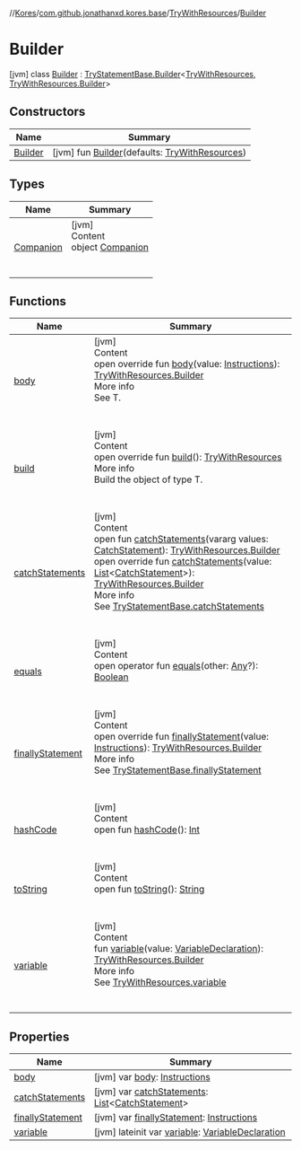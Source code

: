 //[Kores](../../../index.md)/[com.github.jonathanxd.kores.base](../../index.md)/[TryWithResources](../index.md)/[Builder](index.md)



# Builder  
 [jvm] class [Builder](index.md) : [TryStatementBase.Builder](../../-try-statement-base/-builder/index.md)<[TryWithResources](../index.md), [TryWithResources.Builder](index.md)>    


## Constructors  
  
|  Name|  Summary| 
|---|---|
| <a name="com.github.jonathanxd.kores.base/TryWithResources.Builder/Builder/#com.github.jonathanxd.kores.base.TryWithResources/PointingToDeclaration/"></a>[Builder](-builder.md)| <a name="com.github.jonathanxd.kores.base/TryWithResources.Builder/Builder/#com.github.jonathanxd.kores.base.TryWithResources/PointingToDeclaration/"></a> [jvm] fun [Builder](-builder.md)(defaults: [TryWithResources](../index.md))   <br>


## Types  
  
|  Name|  Summary| 
|---|---|
| <a name="com.github.jonathanxd.kores.base/TryWithResources.Builder.Companion///PointingToDeclaration/"></a>[Companion](-companion/index.md)| <a name="com.github.jonathanxd.kores.base/TryWithResources.Builder.Companion///PointingToDeclaration/"></a>[jvm]  <br>Content  <br>object [Companion](-companion/index.md)  <br><br><br>


## Functions  
  
|  Name|  Summary| 
|---|---|
| <a name="com.github.jonathanxd.kores.base/TryWithResources.Builder/body/#com.github.jonathanxd.kores.Instructions/PointingToDeclaration/"></a>[body](body.md)| <a name="com.github.jonathanxd.kores.base/TryWithResources.Builder/body/#com.github.jonathanxd.kores.Instructions/PointingToDeclaration/"></a>[jvm]  <br>Content  <br>open override fun [body](body.md)(value: [Instructions](../../../com.github.jonathanxd.kores/-instructions/index.md)): [TryWithResources.Builder](index.md)  <br>More info  <br>See T.  <br><br><br>
| <a name="com.github.jonathanxd.kores.base/TryWithResources.Builder/build/#/PointingToDeclaration/"></a>[build](build.md)| <a name="com.github.jonathanxd.kores.base/TryWithResources.Builder/build/#/PointingToDeclaration/"></a>[jvm]  <br>Content  <br>open override fun [build](build.md)(): [TryWithResources](../index.md)  <br>More info  <br>Build the object of type T.  <br><br><br>
| <a name="com.github.jonathanxd.kores.base/TryStatementBase.Builder/catchStatements/#kotlin.Array[com.github.jonathanxd.kores.base.CatchStatement]/PointingToDeclaration/"></a>[catchStatements](../../-try-statement-base/-builder/catch-statements.md)| <a name="com.github.jonathanxd.kores.base/TryStatementBase.Builder/catchStatements/#kotlin.Array[com.github.jonathanxd.kores.base.CatchStatement]/PointingToDeclaration/"></a>[jvm]  <br>Content  <br>open fun [catchStatements](../../-try-statement-base/-builder/catch-statements.md)(vararg values: [CatchStatement](../../-catch-statement/index.md)): [TryWithResources.Builder](index.md)  <br>open override fun [catchStatements](catch-statements.md)(value: [List](https://kotlinlang.org/api/latest/jvm/stdlib/kotlin.collections/-list/index.html)<[CatchStatement](../../-catch-statement/index.md)>): [TryWithResources.Builder](index.md)  <br>More info  <br>See [TryStatementBase.catchStatements](../../-try-statement-base/catch-statements.md)  <br><br><br>
| <a name="kotlin/Any/equals/#kotlin.Any?/PointingToDeclaration/"></a>[equals](../../../com.github.jonathanxd.kores.util/-simple-resolver/index.md#%5Bkotlin%2FAny%2Fequals%2F%23kotlin.Any%3F%2FPointingToDeclaration%2F%5D%2FFunctions%2F-427383591)| <a name="kotlin/Any/equals/#kotlin.Any?/PointingToDeclaration/"></a>[jvm]  <br>Content  <br>open operator fun [equals](../../../com.github.jonathanxd.kores.util/-simple-resolver/index.md#%5Bkotlin%2FAny%2Fequals%2F%23kotlin.Any%3F%2FPointingToDeclaration%2F%5D%2FFunctions%2F-427383591)(other: [Any](https://kotlinlang.org/api/latest/jvm/stdlib/kotlin/-any/index.html)?): [Boolean](https://kotlinlang.org/api/latest/jvm/stdlib/kotlin/-boolean/index.html)  <br><br><br>
| <a name="com.github.jonathanxd.kores.base/TryWithResources.Builder/finallyStatement/#com.github.jonathanxd.kores.Instructions/PointingToDeclaration/"></a>[finallyStatement](finally-statement.md)| <a name="com.github.jonathanxd.kores.base/TryWithResources.Builder/finallyStatement/#com.github.jonathanxd.kores.Instructions/PointingToDeclaration/"></a>[jvm]  <br>Content  <br>open override fun [finallyStatement](finally-statement.md)(value: [Instructions](../../../com.github.jonathanxd.kores/-instructions/index.md)): [TryWithResources.Builder](index.md)  <br>More info  <br>See [TryStatementBase.finallyStatement](../../-try-statement-base/finally-statement.md)  <br><br><br>
| <a name="kotlin/Any/hashCode/#/PointingToDeclaration/"></a>[hashCode](../../../com.github.jonathanxd.kores.util/-simple-resolver/index.md#%5Bkotlin%2FAny%2FhashCode%2F%23%2FPointingToDeclaration%2F%5D%2FFunctions%2F-427383591)| <a name="kotlin/Any/hashCode/#/PointingToDeclaration/"></a>[jvm]  <br>Content  <br>open fun [hashCode](../../../com.github.jonathanxd.kores.util/-simple-resolver/index.md#%5Bkotlin%2FAny%2FhashCode%2F%23%2FPointingToDeclaration%2F%5D%2FFunctions%2F-427383591)(): [Int](https://kotlinlang.org/api/latest/jvm/stdlib/kotlin/-int/index.html)  <br><br><br>
| <a name="kotlin/Any/toString/#/PointingToDeclaration/"></a>[toString](../../../com.github.jonathanxd.kores.util/-simple-resolver/index.md#%5Bkotlin%2FAny%2FtoString%2F%23%2FPointingToDeclaration%2F%5D%2FFunctions%2F-427383591)| <a name="kotlin/Any/toString/#/PointingToDeclaration/"></a>[jvm]  <br>Content  <br>open fun [toString](../../../com.github.jonathanxd.kores.util/-simple-resolver/index.md#%5Bkotlin%2FAny%2FtoString%2F%23%2FPointingToDeclaration%2F%5D%2FFunctions%2F-427383591)(): [String](https://kotlinlang.org/api/latest/jvm/stdlib/kotlin/-string/index.html)  <br><br><br>
| <a name="com.github.jonathanxd.kores.base/TryWithResources.Builder/variable/#com.github.jonathanxd.kores.base.VariableDeclaration/PointingToDeclaration/"></a>[variable](variable.md)| <a name="com.github.jonathanxd.kores.base/TryWithResources.Builder/variable/#com.github.jonathanxd.kores.base.VariableDeclaration/PointingToDeclaration/"></a>[jvm]  <br>Content  <br>fun [variable](variable.md)(value: [VariableDeclaration](../../-variable-declaration/index.md)): [TryWithResources.Builder](index.md)  <br>More info  <br>See [TryWithResources.variable](../variable.md)  <br><br><br>


## Properties  
  
|  Name|  Summary| 
|---|---|
| <a name="com.github.jonathanxd.kores.base/TryWithResources.Builder/body/#/PointingToDeclaration/"></a>[body](body.md)| <a name="com.github.jonathanxd.kores.base/TryWithResources.Builder/body/#/PointingToDeclaration/"></a> [jvm] var [body](body.md): [Instructions](../../../com.github.jonathanxd.kores/-instructions/index.md)   <br>
| <a name="com.github.jonathanxd.kores.base/TryWithResources.Builder/catchStatements/#/PointingToDeclaration/"></a>[catchStatements](catch-statements.md)| <a name="com.github.jonathanxd.kores.base/TryWithResources.Builder/catchStatements/#/PointingToDeclaration/"></a> [jvm] var [catchStatements](catch-statements.md): [List](https://kotlinlang.org/api/latest/jvm/stdlib/kotlin.collections/-list/index.html)<[CatchStatement](../../-catch-statement/index.md)>   <br>
| <a name="com.github.jonathanxd.kores.base/TryWithResources.Builder/finallyStatement/#/PointingToDeclaration/"></a>[finallyStatement](finally-statement.md)| <a name="com.github.jonathanxd.kores.base/TryWithResources.Builder/finallyStatement/#/PointingToDeclaration/"></a> [jvm] var [finallyStatement](finally-statement.md): [Instructions](../../../com.github.jonathanxd.kores/-instructions/index.md)   <br>
| <a name="com.github.jonathanxd.kores.base/TryWithResources.Builder/variable/#/PointingToDeclaration/"></a>[variable](variable.md)| <a name="com.github.jonathanxd.kores.base/TryWithResources.Builder/variable/#/PointingToDeclaration/"></a> [jvm] lateinit var [variable](variable.md): [VariableDeclaration](../../-variable-declaration/index.md)   <br>

